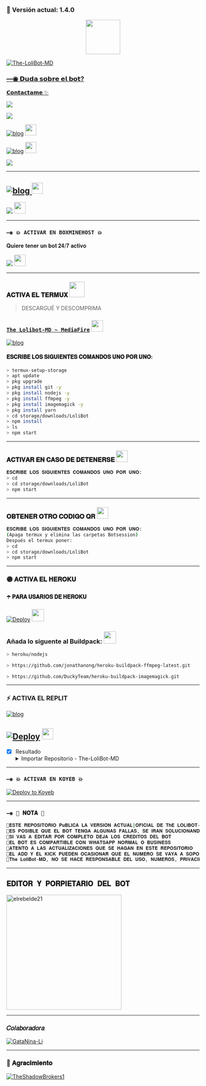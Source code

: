 ### 🚀 Versión actual: 1.4.0

<p align="center"> 
  <a href="https://github.com/elrebelde21"><img src="http://readme-typing-svg.herokuapp.com?font=mono&size=17&duration=4000&color=F7B11B&center=falso&vCenter=falso&lines=The-LoliBot-MD++%F0%9F%90%88;Gracias+por+visitar+este+repositorio.+%F0%9F%92%96" height="90px"
</p>

<a href="#"><img title="The-LoliBot-MD" src="https://img.shields.io/badge/COMPATIBLE CON LA VERSIÓN MULTI DISPOSITIVOS DE WHATSAPP-red?colorA=%F77F48FF&colorB=%F77F48FF&style=for-the-badge">



### —◉ 𝗗𝘂𝗱𝗮 𝘀𝗼𝗯𝗿𝗲 𝗲𝗹 𝗯𝗼𝘁?
𝗖𝗼𝗻𝘁𝗮𝗰𝘁𝗮𝗺𝗲 ✨ 

<a href="http://wa.me/5492266466080" target="blank"><img src="https://img.shields.io/badge/creador-25D366?style=for-the-badge&logo=whatsapp&logoColor=white" /></a>

<a href="http://wa.me/447418333329" target="blank"><img src="https://img.shields.io/badge/Bot ofc-25D366?style=for-the-badge&logo=whatsapp&logoColor=white" /></a>


[![blog](https://img.shields.io/badge/Grupo-lolibot-25D366?style=for-the-badge&logo=whatsapp&logoColor=white 
)](https://chat.whatsapp.com/Ei87TDT7fsI3Q3p5MnM9sW)  <a href="https://chat.whatsapp.com/Ei87TDT7fsI3Q3p5MnM9sW"> <img src="https://upload.wikimedia.org/wikipedia/commons/thumb/1/19/WhatsApp_logo-color-vertical.svg/1200px-WhatsApp_logo-color-vertical.svg.png" height="29px"></a>

[![blog](https://img.shields.io/badge/Grupo2-lolibot-25D366?style=for-the-badge&logo=whatsapp&logoColor=white 
)](https://chat.whatsapp.com/FBMEpvnu3tsFvMtGWNCKCj) <a href="https://chat.whatsapp.com/FBMEpvnu3tsFvMtGWNCKCj"> <img src="https://upload.wikimedia.org/wikipedia/commons/thumb/1/19/WhatsApp_logo-color-vertical.svg/1200px-WhatsApp_logo-color-vertical.svg.png" height="29px"></a>

<a href="https://chat.whatsapp.com/F1965v9fToG82aPuzj2a0a" target="blank"><img src="https://img.shields.io/badge/🐈 𝐆𝐚𝐭𝐚𝐁𝐨𝐭 & 𝐋𝐨𝐥𝐢𝐁𝐨𝐭 🥳-25D366?style=for-the-badge&logo=whatsapp&logoColor=white" />
</a>

-----
[![blog](https://img.shields.io/badge/YouTube-FF0000?style=for-the-badge&logo=youtube&logoColor=white)
](https://youtube.com/channel/UCPSrzHooOjQMRmUK_2RLcSw)  <img src="https://github.com/siegrin/siegrin/blob/main/Assets/powerup.gif" height="29px">
-----
<p align="hihg">   
<a href="https://www.tiktok.com/@thelolibot_md" target="_blank"> <img src="https://img.shields.io/badge/-TikTok-%23E4405F?style=for-the-badge&logo=tiktok&logoColor=black" target="_blank"></a> <img src="https://github.com/siegrin/siegrin/blob/main/Assets/Handshake.gif" height="30px">

-----

### `—◉ 💥 ACTIVAR EN BOXMINEHOST 💥`

𝐐𝐮𝐢𝐞𝐫𝐞 𝐭𝐞𝐧𝐞𝐫 𝐮𝐧 𝐛𝐨𝐭 𝟐𝟒/𝟕 𝐚𝐜𝐭𝐢𝐯𝐨

<p align="hihg">   
<a href="https://dash.boxmineworld.com" target="_blank"> <img src="https://img.shields.io/badge/-boxmine-%23E4405F?style=for-the-badge&logo=acidicnodes&logoColor=black" target="_blank"></a> <img src="https://github.com/siegrin/siegrin/blob/main/Assets/Handshake.gif" height="30px">

-----
### 𝐀𝐂𝐓𝐈𝐕𝐀 𝐄𝐋 𝐓𝐄𝐑𝐌𝐔𝐗  <img src="https://c.tenor.com/HLrXIleGBToAAAAC/transparent-cat.gif" height="40px">  
> DESCARGUÉ Y DESCOMPRIMA 
### [`The Lolibot-MD ~ MediaFire`](https://www.mediafire.com/file/kzpgd6o72ecnnhj/LoliBot.zip/file) <a href="https://www.mediafire.com/file/kzpgd6o72ecnnhj/LoliBot.zip/file"> <img src="https://i.pinimg.com/originals/47/77/17/477717205aa460ae58f6b988a4606a02.png" height="30px">
[![blog](https://img.shields.io/badge/LoliBot-YouTube-FF0000?style=for-the-badge&logo=youtube&logoColor=white)
](https://youtu.be/i1xjB4bmYCc)

#### 𝐄𝐒𝐂𝐑𝐈𝐁𝐄 𝐋𝐎𝐒 𝐒𝐈𝐆𝐔𝐈𝐄𝐍𝐓𝐄𝐒 𝐂𝐎𝐌𝐀𝐍𝐃𝐎𝐒 𝐔𝐍𝐎 𝐏𝐎𝐑 𝐔𝐍𝐎:
```bash
> termux-setup-storage
> apt update 
> pkg upgrade 
> pkg install git -y
> pkg install nodejs -y
> pkg install ffmpeg -y
> pkg install imagemagick -y
> pkg install yarn
> cd storage/downloads/LoliBot
> npm install
> ls
> npm start
```
----  

### 𝐀𝐂𝐓𝐈𝐕𝐀𝐑 𝐄𝐍 𝐂𝐀𝐒𝐎 𝐃𝐄 𝐃𝐄𝐓𝐄𝐍𝐄𝐑𝐒𝐄 <img src="https://i.pinimg.com/originals/0e/c9/89/0ec989dde8b5fc0deef4e5b09292b605.gif" height="30px">
```bash
𝐄𝐒𝐂𝐑𝐈𝐁𝐄 𝐋𝐎𝐒 𝐒𝐈𝐆𝐔𝐈𝐄𝐍𝐓𝐄𝐒 𝐂𝐎𝐌𝐀𝐍𝐃𝐎𝐒 𝐔𝐍𝐎 𝐏𝐎𝐑 𝐔𝐍𝐎:
> cd 
> cd storage/downloads/LoliBot
> npm start
```
----

### 𝐎𝐁𝐓𝐄𝐍𝐄𝐑 𝐎𝐓𝐑𝐎 𝐂𝐎𝐃𝐈𝐆𝐎 𝐐𝐑 <img src="http://4.bp.blogspot.com/-mFQY5cKLkQ0/U0kwKQn5RzI/AAAAAAAADk0/FDOXxWZ9grU/s1600/QR-code-color.png" height="30px">
```bash
𝐄𝐒𝐂𝐑𝐈𝐁𝐄 𝐋𝐎𝐒 𝐒𝐈𝐆𝐔𝐈𝐄𝐍𝐓𝐄𝐒 𝐂𝐎𝐌𝐀𝐍𝐃𝐎𝐒 𝐔𝐍𝐎 𝐏𝐎𝐑 𝐔𝐍𝐎:
(Apaga termux y elimina las carpetas Botsession)
Después el termux poner:
> cd 
> cd storage/downloads/LoliBot
> npm start
```
----
### 🟣 𝐀𝐂𝐓𝐈𝐕𝐀 𝐄𝐋 𝐇𝐄𝐑𝐎𝐊𝐔
#### ☂️ 𝐏𝐀𝐑𝐀 𝐔𝐒𝐀𝐑𝐈𝐎𝐒 𝐃𝐄 𝐇𝐄𝐑𝐎𝐊𝐔

[![Deploy](https://www.herokucdn.com/deploy/button.svg)](https://heroku.com/deploy?template=https://github.com/elrebelde21/The-LoliBot-MD) <img src="https://c.tenor.com/OIc0cAei3dwAAAAd/gato-baile.gif" height="32px">
### Añada lo siguente al Buildpack: <img src="https://cdn-0.emojis.wiki/emoji-pics/microsoft/backhand-index-pointing-down-microsoft.png" height="32px">
```bash
> heroku/nodejs
```
```bash
> https://github.com/jonathanong/heroku-buildpack-ffmpeg-latest.git
```
```bash
> https://github.com/DuckyTeam/heroku-buildpack-imagemagick.git
```
-----
### ⚡ ACTIVA EL REPLIT
[![blog](https://img.shields.io/badge/Lolibot-YouTube-FF0000?style=for-the-badge&logo=youtube&logoColor=white)
](https://youtu.be/SMjCcfuyWQE)

[![Deploy](https://img.shields.io/badge/replit_-667881?style=for-the-badge&logo=replit&logoColor=white)](https://replit.com/github/elrebelde21/The-LoliBot-MD)
<a href="https://replit.com/github/elrebelde21/The-LoliBot-MD"> <img src="https://media0.giphy.com/media/lMwu8EJAnv9kmn51KQ/giphy.gif" height="29px"></a>
-----
- [x] Resultado <details><summary>Importar Repositorio - The-LoliBot-MD</summary><img src="https://i.imgur.com/GQyRnMf.jpg"></details>
------------------
### `—◉ 💥 ACTIVAR EN KOYEB 💥`

[![Deploy to Koyeb](https://www.koyeb.com/static/images/deploy/button.svg)](https://app.koyeb.com/deploy?type=git&repository=github.com/elrebelde21/The-LoliBot-MD&branch=master&name=the-lolibot-md)

------------------
### `—◉ 📝 𝐍𝐎𝐓𝐀 📝`
```bash
🔸𝐄𝐒𝐓𝐄 𝐑𝐄𝐏𝐎𝐒𝐈𝐓𝐎𝐑𝐈𝐎 𝐏𝐮𝐁𝐋𝐈𝐂𝐀 𝐋𝐀 𝐕𝐄𝐑𝐒𝐈𝐎́𝐍 𝐀𝐂𝐓𝐔𝐀𝐋|𝐎𝐅𝐈𝐂𝐈𝐀𝐋 𝐃𝐄 𝐓𝐡𝐄 𝐋𝐎𝐋𝐈𝐁𝐎𝐓-𝐌𝐃
🔸𝐄𝐒 𝐏𝐎𝐒𝐈𝐁𝐋𝐄 𝐐𝐔𝐄 𝐄𝐋 𝐁𝐎𝐓 𝐓𝐄𝐍𝐆𝐀 𝐀𝐋𝐆𝐔𝐍𝐀𝐒 𝐅𝐀𝐋𝐋𝐀𝐒, 𝐒𝐄 𝐈𝐑𝐀𝐍 𝐒𝐎𝐋𝐔𝐂𝐈𝐎𝐍𝐀𝐍𝐃𝐎 𝐂𝐎𝐍𝐅𝐎𝐑𝐌𝐄 𝐒𝐄 𝐕𝐀𝐘𝐀𝐍 𝐃𝐄𝐓𝐄𝐂𝐓𝐀𝐍𝐃𝐎
🔸𝐒𝐈 𝐕𝐀𝐒 𝐀 𝐄𝐃𝐈𝐓𝐀𝐑 𝐏𝐎𝐑 𝐂𝐎𝐌𝐏𝐋𝐄𝐓𝐎 𝐃𝐄𝐉𝐀 𝐋𝐎𝐒 𝐂𝐑𝐄𝐃𝐈𝐓𝐎𝐒 𝐃𝐄𝐋 𝐁𝐎𝐓 
🔸𝐄𝐋 𝐁𝐎𝐓 𝐄𝐒 𝐂𝐎𝐌𝐏𝐀𝐑𝐓𝐈𝐁𝐋𝐄 𝐂𝐎𝐍 𝐖𝐇𝐀𝐓𝐒𝐀𝐏𝐏 𝐍𝐎𝐑𝐌𝐀𝐋 𝐎 𝐁𝐔𝐒𝐈𝐍𝐄𝐒𝐒
🔸𝐀𝐓𝐄𝐍𝐓𝐎 𝐀 𝐋𝐀𝐒 𝐀𝐂𝐓𝐔𝐀𝐋𝐈𝐙𝐀𝐂𝐈𝐎𝐍𝐄𝐒 𝐐𝐔𝐄 𝐒𝐄 𝐇𝐀𝐆𝐀𝐍 𝐄𝐍 𝐄𝐒𝐓𝐄 𝐑𝐄𝐏𝐎𝐒𝐈𝐓𝐎𝐑𝐈𝐎
🔸𝐄𝐋 𝐀𝐃𝐃 𝐘 𝐄𝐋 𝐊𝐈𝐂𝐊 𝐏𝐔𝐄𝐃𝐄𝐍 𝐎𝐂𝐀𝐒𝐈𝐎𝐍𝐀𝐑 𝐐𝐔𝐄 𝐄𝐋 𝐍𝐔𝐌𝐄𝐑𝐎 𝐒𝐄 𝐕𝐀𝐘𝐀 𝐀 𝐒𝐎𝐏𝐎𝐑𝐓𝐄 𝐏𝐎𝐑 𝐄𝐋𝐋𝐎 𝐒𝐄 𝐀𝐂𝐓𝐈𝐕𝐀 𝐂𝐎𝐍 #𝐞𝐧𝐚𝐛𝐥𝐞 𝐫𝐞𝐬𝐭𝐫𝐢𝐜𝐭 
🔸𝐓𝐡𝐞 𝐋𝐨𝐥𝐢𝐁𝐨𝐭-𝐌𝐃, 𝐍𝐎 𝐒𝐄 𝐇𝐀𝐂𝐄 𝐑𝐄𝐒𝐏𝐎𝐍𝐒𝐀𝐁𝐋𝐄 𝐃𝐄𝐋 𝐔𝐒𝐎, 𝐍𝐔𝐌𝐄𝐑𝐎𝐒, 𝐏𝐑𝐈𝐕𝐀𝐂𝐈𝐃𝐀𝐃 𝐘 𝐂𝐎𝐍𝐓𝐄𝐍𝐈𝐃𝐎 𝐌𝐀𝐍𝐃𝐀𝐃𝐎, 𝐔𝐒𝐀𝐃𝐎 𝐎 𝐆𝐄𝐒𝐓𝐈𝐎𝐍𝐀𝐃𝐎 𝐏𝐎𝐑 𝐔𝐒𝐓𝐄𝐃𝐄𝐒 𝐎 𝐄𝐋 𝐁𝐎𝐓.
```
----
## `𝐄𝐃𝐈𝐓𝐎𝐑 𝐘 𝐏𝐎𝐑𝐏𝐈𝐄𝐓𝐀𝐑𝐈𝐎 𝐃𝐄𝐋 𝐁𝐎𝐓` 
<a href="https://github.com/elrebelde21"><img src="https://github.com/elrebelde21.png" width="300" height="300" alt="elrebelde21"/></a>

----

### 𝐶𝑜𝑙𝑎𝑏𝑜𝑟𝑎𝑑𝑜𝑟𝑎 
[![GataNina-Li](https://github.com/GataNina-Li.png?size=100)](https://github.com/GataNina-Li) 

----

### 🌟 𝐀𝐠𝐫𝐚𝐜𝐢𝐦𝐢𝐞𝐧𝐭𝐨
 
[![TheShadowBrokers1](https://github.com/BrunoSobrino.png?size=100)](https://github.com/BrunoSobrino) 
